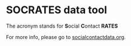 # SOCRATES data tool

The acronym stands for **S**ocial **C**ontact  **RATES**
 
 For more info, please go to  [socialcontactdata.org](http://http://www.socialcontactdata.org).
